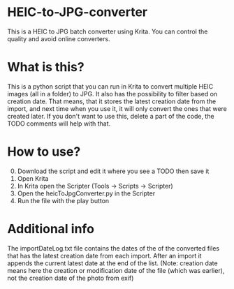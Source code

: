 # HEIC-to-JPG-converter
This is a HEIC to JPG batch converter using Krita. You can control the quality and avoid online converters.

# What is this?

This is a python script that you can run in Krita to convert multiple HEIC images (all in a folder) to JPG.
It also has the possibility to filter based on creation date. That means, that it stores the latest creation
date from the import, and next time when you use it, it will only convert the ones that were created later.
If you don't want to use this, delete a part of the code, the TODO comments will help with that.

# How to use?

0. Download the script and edit it where you see a TODO then save it
1. Open Krita
2. In Krita open the Scripter (Tools -> Scripts -> Scripter)
3. Open the heicToJpgConverter.py in the Scripter
4. Run the file with the play button

# Additional info

The importDateLog.txt file contains the dates of the of the converted files that has the latest creation date
from each import. After an import it appends the current latest date at the end of the list.
(Note: creation date means here the creation or modification date of the file (which was earlier),
not the creation date of the photo from exif)
